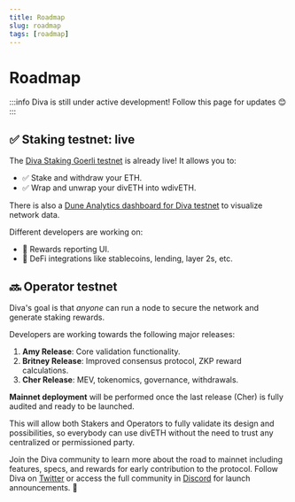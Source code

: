 ```yaml
---
title: Roadmap
slug: roadmap
tags: [roadmap]
---
```


# Roadmap

:::info
Diva is still under active development! Follow this page for updates 😊
:::

## ✅ Staking testnet: live

The [Diva Staking Goerli testnet](https://stake.diva.community) is already live! It allows you to:

- ✅ Stake and withdraw your ETH.
- ✅ Wrap and unwrap your divETH into wdivETH.

There is also a [Dune Analytics dashboard for Diva testnet](https://dune.com/anchor/diva-goerli-network-dashboard) to visualize network data.

Different developers are working on:

- 🔢 Rewards reporting UI.
- 🔌 DeFi integrations like stablecoins, lending, layer 2s, etc.


## 🔜 Operator testnet

Diva's goal is that *anyone* can run a node to secure the network and generate staking rewards.

Developers are working towards the following major releases:

1. **Amy Release**: Core validation functionality.
2. **Britney Release**: Improved consensus protocol, ZKP reward calculations.
3. **Cher Release**: MEV, tokenomics, governance, withdrawals.

**Mainnet deployment** will be performed once the last release (Cher) is fully audited and ready to be launched.

This will allow both Stakers and Operators to fully validate its design and possibilities, so everybody can use divETH without the need to trust any centralized or permissioned party.

Join the Diva community to learn more about the road to mainnet including features, specs, and rewards for early contribution to the protocol. Follow Diva on [Twitter](https://twitter.com/divastaking) or access the full community in [Discord](https://discord.gg/diva) for launch announcements. 🚀



